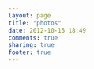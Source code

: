 ```yaml
---
layout: page
title: "photos"
date: 2012-10-15 18:49
comments: true
sharing: true
footer: true
---
```

